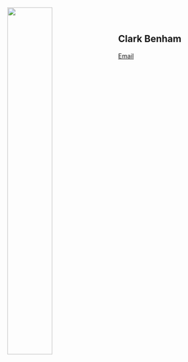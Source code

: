---
---

<img width=45% style="float: left; padding-right: 25px; position: relative; top: -30px;" src="/images/I.png">

## Clark Benham

[Email](mailto:clark.benham@gmail.com)




